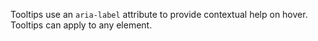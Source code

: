 Tooltips use an `aria-label` attribute to provide contextual help on hover. Tooltips can apply to any element.
